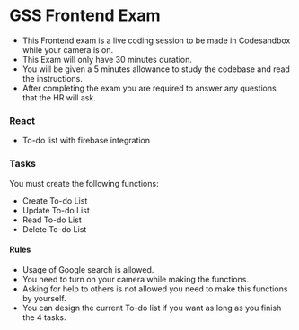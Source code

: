 # GSS Frontend Exam

- This Frontend exam is a live coding session to be made in Codesandbox while your camera is on.
- This Exam will only have 30 minutes duration.
- You will be given a 5 minutes allowance to study the codebase and read the instructions.
- After completing the exam you are required to answer any questions that the HR will ask.

### React

- To-do list with firebase integration

### Tasks

You must create the following functions:

- Create To-do List
- Update To-do List
- Read To-do List
- Delete To-do List

#### Rules

- Usage of Google search is allowed.
- You need to turn on your camera while making the functions.
- Asking for help to others is not allowed you need to make this functions by yourself.
- You can design the current To-do list if you want as long as you finish the 4 tasks.
